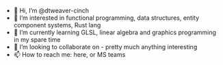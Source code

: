 - 👋 Hi, I’m @dtweaver-cinch
- 👀 I’m interested in functional programming, data structures, entity component systems, Rust lang
- 🌱 I’m currently learning GLSL, linear algebra and graphics programming in my spare time
- 💞️ I’m looking to collaborate on - pretty much anything interesting
- 📫 How to reach me: here, or MS teams

<!---
dtweaver-cinch/dtweaver-cinch is a ✨ special ✨ repository because its `README.md` (this file) appears on your GitHub profile.
You can click the Preview link to take a look at your changes.
--->
